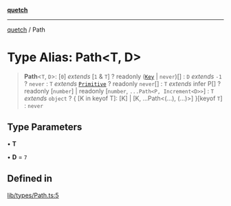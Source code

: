 [**quetch**](../README.md)

***

[quetch](../README.md) / Path

# Type Alias: Path\<T, D\>

> **Path**\<`T`, `D`\>: [`0`] *extends* [`1` & `T`] ? readonly ([`Key`](Key.md) \| `never`)[] : `D` *extends* `-1` ? `never` : `T` *extends* [`Primitive`](Primitive.md) ? readonly `never`[] : `T` *extends* infer P[] ? readonly [`number`] \| readonly [`number`, `...Path<P, Increment<D>>`] : `T` *extends* `object` ? \{ \[K in keyof T\]: \[K\] \| \[K, ...Path\<(...), (...)\>\] \}\[keyof `T`\] : `never`

## Type Parameters

• **T**

• **D** = `7`

## Defined in

[lib/types/Path.ts:5](https://github.com/nevoland/quetch/blob/db84578eb5eba15d3388a1c2cfad7cc80fe9fbe6/lib/types/Path.ts#L5)
